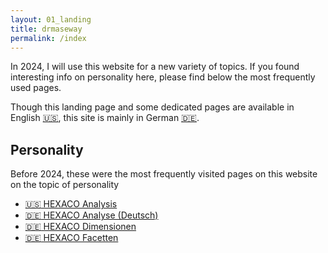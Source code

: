 ```yaml
---
layout: 01_landing
title: drmaseway
permalink: /index
---
```



In 2024, I will use this website for a new variety of topics. If you found interesting info on personality here, please find below the most frequently used pages. 

Though this landing page and some dedicated pages are available in English [:us:](aboutme), 
this site is mainly in German [:de:](). 




## Personality

Before 2024, these were the most frequently visited pages on this website on the topic of  personality

- [:us: HEXACO Analysis](HEXACO)
- [:de: HEXACO Analyse (Deutsch)](HEXACO_Analyse_DE)
- [:de: HEXACO Dimensionen](dimensions_DE)
- [:de: HEXACO Facetten](facetten_DE)



